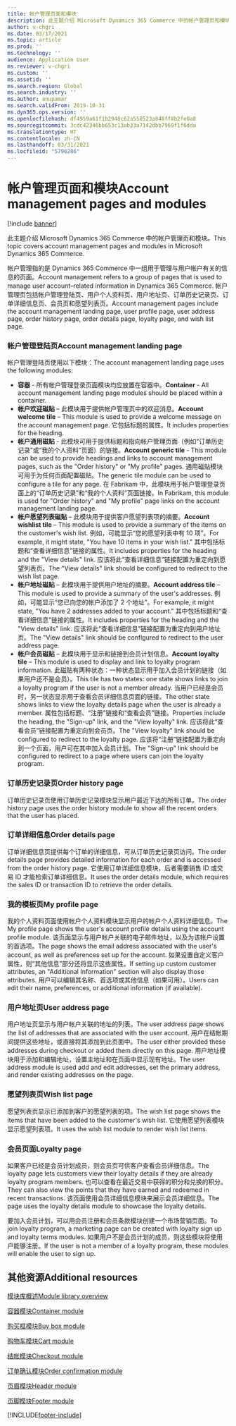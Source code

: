 ```yaml
---
title: 帐户管理页面和模块
description: 此主题介绍 Microsoft Dynamics 365 Commerce 中的帐户管理页和模块。
author: v-chgri
ms.date: 03/17/2021
ms.topic: article
ms.prod: ''
ms.technology: ''
audience: Application User
ms.reviewer: v-chgri
ms.custom: ''
ms.assetid: ''
ms.search.region: Global
ms.search.industry: ''
ms.author: anupamar
ms.search.validFrom: 2019-10-31
ms.dyn365.ops.version: ''
ms.openlocfilehash: df4959a61f1b2948c62a558523a848ff8b2fe0a8
ms.sourcegitcommit: 3cdc42346bb653c13ab33a7142dbb7969f1f6dda
ms.translationtype: HT
ms.contentlocale: zh-CN
ms.lasthandoff: 03/31/2021
ms.locfileid: "5796286"
---
```

# <a name="account-management-pages-and-modules"></a><span data-ttu-id="bc0dc-103">帐户管理页面和模块</span><span class="sxs-lookup"><span data-stu-id="bc0dc-103">Account management pages and modules</span></span>

[!include [banner](includes/banner.md)]

<span data-ttu-id="bc0dc-104">此主题介绍 Microsoft Dynamics 365 Commerce 中的帐户管理页和模块。</span><span class="sxs-lookup"><span data-stu-id="bc0dc-104">This topic covers account management pages and modules in Microsoft Dynamics 365 Commerce.</span></span>

<span data-ttu-id="bc0dc-105">帐户管理指的是 Dynamics 365 Commerce 中一组用于管理与用户帐户有关的信息的页面。</span><span class="sxs-lookup"><span data-stu-id="bc0dc-105">Account management refers to a group of pages that is used to manage user account–related information in Dynamics 365 Commerce.</span></span> <span data-ttu-id="bc0dc-106">帐户管理页包括帐户管理登陆页、用户个人资料页、用户地址页、订单历史记录页、订单详细信息页、会员页和愿望列表页。</span><span class="sxs-lookup"><span data-stu-id="bc0dc-106">Account management pages include the account management landing page, user profile page, user address page, order history page, order details page, loyalty page, and wish list page.</span></span>

### <a name="account-management-landing-page"></a><span data-ttu-id="bc0dc-107">帐户管理登陆页</span><span class="sxs-lookup"><span data-stu-id="bc0dc-107">Account management landing page</span></span>

<span data-ttu-id="bc0dc-108">帐户管理登陆页使用以下模块：</span><span class="sxs-lookup"><span data-stu-id="bc0dc-108">The account management landing page uses the following modules:</span></span>

- <span data-ttu-id="bc0dc-109">**容器** - 所有帐户管理登录页面模块均应放置在容器中。</span><span class="sxs-lookup"><span data-stu-id="bc0dc-109">**Container** - All account management landing page modules should be placed within a container.</span></span> 
- <span data-ttu-id="bc0dc-110">**帐户欢迎磁贴** – 此模块用于提供帐户管理页中的欢迎消息。</span><span class="sxs-lookup"><span data-stu-id="bc0dc-110">**Account welcome tile** – This module is used to provide a welcome message on the account management page.</span></span> <span data-ttu-id="bc0dc-111">它包括标题的属性。</span><span class="sxs-lookup"><span data-stu-id="bc0dc-111">It includes properties for the heading.</span></span>
- <span data-ttu-id="bc0dc-112">**帐户通用磁贴** - 此模块可用于提供标题和指向帐户管理页面（例如“订单历史记录”或“我的个人资料”页面）的链接。</span><span class="sxs-lookup"><span data-stu-id="bc0dc-112">**Account generic tile** - This module can be used to provide headings and links to account management pages, such as the "Order history" or "My profile" pages.</span></span> <span data-ttu-id="bc0dc-113">通用磁贴模块可用于为任何页面配置磁贴。</span><span class="sxs-lookup"><span data-stu-id="bc0dc-113">The generic tile module can be used to configure a tile for any page.</span></span> <span data-ttu-id="bc0dc-114">在 Fabrikam 中，此模块用于帐户管理登录页面上的“订单历史记录”和“我的个人资料”页面链接。</span><span class="sxs-lookup"><span data-stu-id="bc0dc-114">In Fabrikam, this module is used for "Order history" and "My profile" page links on the account management landing page.</span></span>
- <span data-ttu-id="bc0dc-115">**帐户愿望列表磁贴** – 此模块用于提供客户愿望列表项的摘要。</span><span class="sxs-lookup"><span data-stu-id="bc0dc-115">**Account wishlist tile** – This module is used to provide a summary of the items on the customer's wish list.</span></span> <span data-ttu-id="bc0dc-116">例如，可能显示“您的愿望列表中有 10 项”。</span><span class="sxs-lookup"><span data-stu-id="bc0dc-116">For example, it might state, "You have 10 items in your wish list."</span></span> <span data-ttu-id="bc0dc-117">其中包括标题和“查看详细信息”链接的属性。</span><span class="sxs-lookup"><span data-stu-id="bc0dc-117">It includes properties for the heading and the "View details" link.</span></span> <span data-ttu-id="bc0dc-118">应该将此“查看详细信息”链接配置为重定向到愿望列表页。</span><span class="sxs-lookup"><span data-stu-id="bc0dc-118">The "View details" link should be configured to redirect to the wish list page.</span></span> 
- <span data-ttu-id="bc0dc-119">**帐户地址磁贴** – 此模块用于提供用户地址的摘要。</span><span class="sxs-lookup"><span data-stu-id="bc0dc-119">**Account address tile** – This module is used to provide a summary of the user's addresses.</span></span> <span data-ttu-id="bc0dc-120">例如，可能显示“您已向您的帐户添加了 2 个地址”。</span><span class="sxs-lookup"><span data-stu-id="bc0dc-120">For example, it might state, "You have 2 addresses added to your account."</span></span> <span data-ttu-id="bc0dc-121">其中包括标题和“查看详细信息”链接的属性。</span><span class="sxs-lookup"><span data-stu-id="bc0dc-121">It includes properties for the heading and the "View details" link.</span></span> <span data-ttu-id="bc0dc-122">应该将此“查看详细信息”链接配置为重定向到用户地址页。</span><span class="sxs-lookup"><span data-stu-id="bc0dc-122">The "View details" link should be configured to redirect to the user address page.</span></span>
- <span data-ttu-id="bc0dc-123">**帐户会员磁贴** – 此模块用于显示和链接到会员计划信息。</span><span class="sxs-lookup"><span data-stu-id="bc0dc-123">**Account loyalty tile** – This module is used to display and link to loyalty program information.</span></span> <span data-ttu-id="bc0dc-124">此磁贴有两种状态：一种状态显示用于加入会员计划的链接（如果用户还不是会员）。</span><span class="sxs-lookup"><span data-stu-id="bc0dc-124">This tile has two states: one state shows links to join a loyalty program if the user is not a member already.</span></span> <span data-ttu-id="bc0dc-125">当用户已经是会员时，另一状态显示用于查看会员详细信息页面的链接。</span><span class="sxs-lookup"><span data-stu-id="bc0dc-125">The other state shows links to view the loyalty details page when the user is already a member.</span></span> <span data-ttu-id="bc0dc-126">属性包括标题、“注册”链接和“查看会员”链接。</span><span class="sxs-lookup"><span data-stu-id="bc0dc-126">Properties include the heading, the "Sign-up" link, and the "View loyalty" link.</span></span> <span data-ttu-id="bc0dc-127">应该将此“查看会员”链接配置为重定向到会员页。</span><span class="sxs-lookup"><span data-stu-id="bc0dc-127">The "View loyalty" link should be configured to redirect to the loyalty page.</span></span> <span data-ttu-id="bc0dc-128">应该将“注册”链接配置为重定向到一个页面，用户可在其中加入会员计划。</span><span class="sxs-lookup"><span data-stu-id="bc0dc-128">The "Sign-up" link should be configured to redirect to a page where users can join the loyalty program.</span></span> 

### <a name="order-history-page"></a><span data-ttu-id="bc0dc-129">订单历史记录页</span><span class="sxs-lookup"><span data-stu-id="bc0dc-129">Order history page</span></span>

<span data-ttu-id="bc0dc-130">订单历史记录页使用订单历史记录模块显示用户最近下达的所有订单。</span><span class="sxs-lookup"><span data-stu-id="bc0dc-130">The order history page uses the order history module to show all the recent orders that the user has placed.</span></span>

### <a name="order-details-page"></a><span data-ttu-id="bc0dc-131">订单详细信息</span><span class="sxs-lookup"><span data-stu-id="bc0dc-131">Order details page</span></span>

<span data-ttu-id="bc0dc-132">订单详细信息页提供每个订单的详细信息，可从订单历史记录页访问。</span><span class="sxs-lookup"><span data-stu-id="bc0dc-132">The order details page provides detailed information for each order and is accessed from the order history page.</span></span> <span data-ttu-id="bc0dc-133">它使用订单详细信息模块，后者需要销售 ID 或交易 ID 才能检索订单详细信息。</span><span class="sxs-lookup"><span data-stu-id="bc0dc-133">It uses the order details module, which requires the sales ID or transaction ID to retrieve the order details.</span></span>

### <a name="my-profile-page"></a><span data-ttu-id="bc0dc-134">我的模板页</span><span class="sxs-lookup"><span data-stu-id="bc0dc-134">My profile page</span></span>

<span data-ttu-id="bc0dc-135">我的个人资料页面使用帐户个人资料模块显示用户的帐户个人资料详细信息。</span><span class="sxs-lookup"><span data-stu-id="bc0dc-135">The My profile page shows the user's account profile details using the account profile module.</span></span> <span data-ttu-id="bc0dc-136">该页面显示与用户帐户关联的电子邮件地址，以及为该帐户设置的首选项。</span><span class="sxs-lookup"><span data-stu-id="bc0dc-136">The page shows the email address associated with the user's account, as well as preferences set up for the account.</span></span> <span data-ttu-id="bc0dc-137">如果设置自定义客户属性，则“其他信息”部分还将显示这些属性。</span><span class="sxs-lookup"><span data-stu-id="bc0dc-137">If setting up custom customer attributes, an "Additional Information" section will also display those attributes.</span></span> <span data-ttu-id="bc0dc-138">用户可以编辑其名称、首选项或其他信息（如果可用）。</span><span class="sxs-lookup"><span data-stu-id="bc0dc-138">Users can edit their name, preferences, or additional information (if available).</span></span>

### <a name="user-address-page"></a><span data-ttu-id="bc0dc-139">用户地址页</span><span class="sxs-lookup"><span data-stu-id="bc0dc-139">User address page</span></span>

<span data-ttu-id="bc0dc-140">用户地址页显示与用户帐户关联的地址的列表。</span><span class="sxs-lookup"><span data-stu-id="bc0dc-140">The user address page shows the list of addresses that are associated with the user account.</span></span> <span data-ttu-id="bc0dc-141">用户在结帐期间提供这些地址，或直接将其添加到此页面中。</span><span class="sxs-lookup"><span data-stu-id="bc0dc-141">The user either provided these addresses during checkout or added them directly on  this page.</span></span> <span data-ttu-id="bc0dc-142">用户地址模块用于添加和编辑地址，设置主地址和在页面中显示现有地址。</span><span class="sxs-lookup"><span data-stu-id="bc0dc-142">The user address module is used add and edit addresses, set the primary address, and render existing addresses on the page.</span></span>

### <a name="wish-list-page"></a><span data-ttu-id="bc0dc-143">愿望列表页</span><span class="sxs-lookup"><span data-stu-id="bc0dc-143">Wish list page</span></span>

<span data-ttu-id="bc0dc-144">愿望列表页显示已添加到客户的愿望列表的项。</span><span class="sxs-lookup"><span data-stu-id="bc0dc-144">The wish list page shows the items that have been added to the customer's wish list.</span></span> <span data-ttu-id="bc0dc-145">它使用愿望列表模块显示愿望列表项。</span><span class="sxs-lookup"><span data-stu-id="bc0dc-145">It uses the wish list module to render wish list items.</span></span>

### <a name="loyalty-page"></a><span data-ttu-id="bc0dc-146">会员页面</span><span class="sxs-lookup"><span data-stu-id="bc0dc-146">Loyalty page</span></span>

<span data-ttu-id="bc0dc-147">如果客户已经是会员计划成员，则会员页可供客户查看会员详细信息。</span><span class="sxs-lookup"><span data-stu-id="bc0dc-147">The loyalty page lets customers view their loyalty details if they are already loyalty program members.</span></span> <span data-ttu-id="bc0dc-148">也可以查看在最近交易中获得的积分和兑换的积分。</span><span class="sxs-lookup"><span data-stu-id="bc0dc-148">They can also view the points that they have earned and redeemed in recent transactions.</span></span> <span data-ttu-id="bc0dc-149">该页面使用会员详细信息模块来展示会员详细信息。</span><span class="sxs-lookup"><span data-stu-id="bc0dc-149">The page uses the loyalty details module to showcase the loyalty details.</span></span> 

<span data-ttu-id="bc0dc-150">要加入会员计划，可以用会员注册和会员条款模块创建一个市场营销页面。</span><span class="sxs-lookup"><span data-stu-id="bc0dc-150">To join loyalty program, a marketing page can be created with loyalty sign up and loyalty terms modules.</span></span> <span data-ttu-id="bc0dc-151">如果用户不是会员计划的成员，则这些模块将使用户能够注册。</span><span class="sxs-lookup"><span data-stu-id="bc0dc-151">If the user is not a member of a loyalty program, these modules will enable the user to sign up.</span></span>

## <a name="additional-resources"></a><span data-ttu-id="bc0dc-152">其他资源</span><span class="sxs-lookup"><span data-stu-id="bc0dc-152">Additional resources</span></span>

[<span data-ttu-id="bc0dc-153">模块库概述</span><span class="sxs-lookup"><span data-stu-id="bc0dc-153">Module library overview</span></span>](starter-kit-overview.md)

[<span data-ttu-id="bc0dc-154">容器模块</span><span class="sxs-lookup"><span data-stu-id="bc0dc-154">Container module</span></span>](add-container-module.md)

[<span data-ttu-id="bc0dc-155">购买框模块</span><span class="sxs-lookup"><span data-stu-id="bc0dc-155">Buy box module</span></span>](add-buy-box.md)

[<span data-ttu-id="bc0dc-156">购物车模块</span><span class="sxs-lookup"><span data-stu-id="bc0dc-156">Cart module</span></span>](add-cart-module.md)

[<span data-ttu-id="bc0dc-157">结帐模块</span><span class="sxs-lookup"><span data-stu-id="bc0dc-157">Checkout module</span></span>](add-checkout-module.md)

[<span data-ttu-id="bc0dc-158">订单确认模块</span><span class="sxs-lookup"><span data-stu-id="bc0dc-158">Order confirmation module</span></span>](order-confirmation-module.md)

[<span data-ttu-id="bc0dc-159">页眉模块</span><span class="sxs-lookup"><span data-stu-id="bc0dc-159">Header module</span></span>](author-header-module.md)

[<span data-ttu-id="bc0dc-160">页脚模块</span><span class="sxs-lookup"><span data-stu-id="bc0dc-160">Footer module</span></span>](author-footer-module.md)


[!INCLUDE[footer-include](../includes/footer-banner.md)]